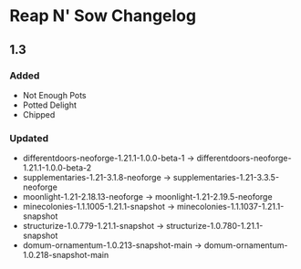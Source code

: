 # Reap N' Sow Changelog

## 1.3

### Added
- Not Enough Pots
- Potted Delight
- Chipped

### Updated
- differentdoors-neoforge-1.21.1-1.0.0-beta-1 -> differentdoors-neoforge-1.21.1-1.0.0-beta-2
- supplementaries-1.21-3.1.8-neoforge -> supplementaries-1.21-3.3.5-neoforge
- moonlight-1.21-2.18.13-neoforge -> moonlight-1.21-2.19.5-neoforge
- minecolonies-1.1.1005-1.21.1-snapshot -> minecolonies-1.1.1037-1.21.1-snapshot
- structurize-1.0.779-1.21.1-snapshot -> structurize-1.0.780-1.21.1-snapshot
- domum-ornamentum-1.0.213-snapshot-main -> domum-ornamentum-1.0.218-snapshot-main